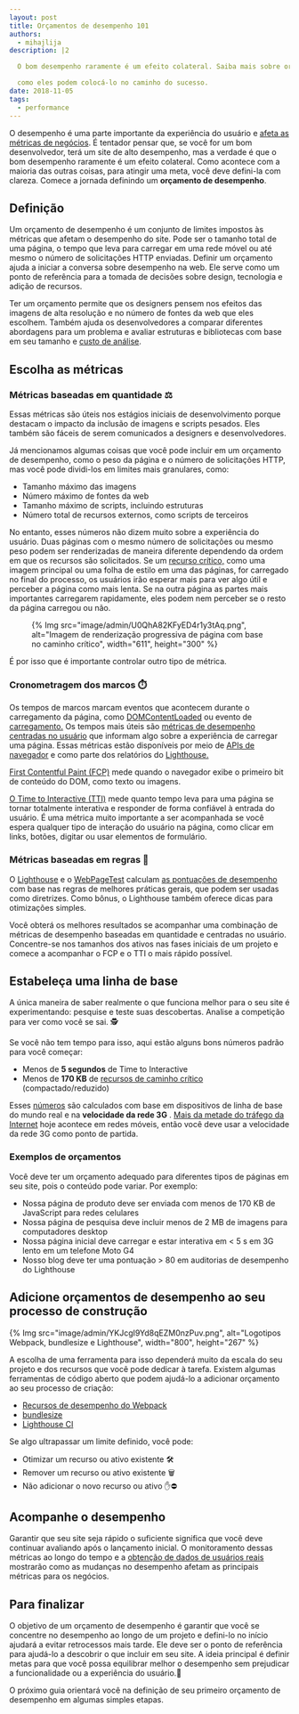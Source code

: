 ```yaml
---
layout: post
title: Orçamentos de desempenho 101
authors:
  - mihajlija
description: |2

  O bom desempenho raramente é um efeito colateral. Saiba mais sobre orçamentos de desempenho e

  como eles podem colocá-lo no caminho do sucesso.
date: 2018-11-05
tags:
  - performance
---
```


O desempenho é uma parte importante da experiência do usuário e [afeta as métricas de negócios](https://wpostats.com/). É tentador pensar que, se você for um bom desenvolvedor, terá um site de alto desempenho, mas a verdade é que o bom desempenho raramente é um efeito colateral. Como acontece com a maioria das outras coisas, para atingir uma meta, você deve defini-la com clareza. Comece a jornada definindo um **orçamento de desempenho**.

## Definição

Um orçamento de desempenho é um conjunto de limites impostos às métricas que afetam o desempenho do site. Pode ser o tamanho total de uma página, o tempo que leva para carregar em uma rede móvel ou até mesmo o número de solicitações HTTP enviadas. Definir um orçamento ajuda a iniciar a conversa sobre desempenho na web. Ele serve como um ponto de referência para a tomada de decisões sobre design, tecnologia e adição de recursos.

Ter um orçamento permite que os designers pensem nos efeitos das imagens de alta resolução e no número de fontes da web que eles escolhem. Também ajuda os desenvolvedores a comparar diferentes abordagens para um problema e avaliar estruturas e bibliotecas com base em seu tamanho e [custo de análise](https://medium.com/@addyosmani/the-cost-of-javascript-in-2018-7d8950fbb5d4).

## Escolha as métricas

### Métricas baseadas em quantidade ⚖️

Essas métricas são úteis nos estágios iniciais de desenvolvimento porque destacam o impacto da inclusão de imagens e scripts pesados. Eles também são fáceis de serem comunicados a designers e desenvolvedores.

Já mencionamos algumas coisas que você pode incluir em um orçamento de desempenho, como o peso da página e o número de solicitações HTTP, mas você pode dividi-los em limites mais granulares, como:

- Tamanho máximo das imagens
- Número máximo de fontes da web
- Tamanho máximo de scripts, incluindo estruturas
- Número total de recursos externos, como scripts de terceiros

No entanto, esses números não dizem muito sobre a experiência do usuário. Duas páginas com o mesmo número de solicitações ou mesmo peso podem ser renderizadas de maneira diferente dependendo da ordem em que os recursos são solicitados. Se um [recurso crítico,](https://developers.google.com/web/fundamentals/performance/critical-rendering-path/) como uma imagem principal ou uma folha de estilo em uma das páginas, for carregado no final do processo, os usuários irão esperar mais para ver algo útil e perceber a página como mais lenta. Se na outra página as partes mais importantes carregarem rapidamente, eles podem nem perceber se o resto da página carregou ou não.

<figure class="w-figure">{% Img src="image/admin/U0QhA82KFyED4r1y3tAq.png", alt="Imagem de renderização progressiva de página com base no caminho crítico", width="611", height="300" %}</figure>

É por isso que é importante controlar outro tipo de métrica.

### Cronometragem dos marcos ⏱️

Os tempos de marcos marcam eventos que acontecem durante o carregamento da página, como [DOMContentLoaded](https://developer.mozilla.org/docs/Web/Events/DOMContentLoaded) ou evento de [carregamento.](https://developer.mozilla.org/docs/Web/Events/load) Os tempos mais úteis são [métricas de desempenho centradas no usuário](https://developers.google.com/web/fundamentals/performance/user-centric-performance-metrics) que informam algo sobre a experiência de carregar uma página. Essas métricas estão disponíveis por meio de [APIs de navegador](https://developers.google.com/web/fundamentals/performance/user-centric-performance-metrics#measuring_these_metrics_on_real_users_devices) e como parte dos relatórios do [Lighthouse.](https://developers.google.com/web/tools/lighthouse/)

[First Contentful Paint (FCP)](/first-contentful-paint) mede quando o navegador exibe o primeiro bit de conteúdo do DOM, como texto ou imagens.

[O Time to Interactive (TTI)](/interactive) mede quanto tempo leva para uma página se tornar totalmente interativa e responder de forma confiável à entrada do usuário. É uma métrica muito importante a ser acompanhada se você espera qualquer tipo de interação do usuário na página, como clicar em links, botões, digitar ou usar elementos de formulário.

### Métricas baseadas em regras 💯

O [Lighthouse](https://developers.google.com/web/tools/lighthouse/) e o [WebPageTest](https://www.webpagetest.org/) calculam [as pontuações de desempenho](https://developers.google.com/web/tools/lighthouse/scoring#perf-scoring) com base nas regras de melhores práticas gerais, que podem ser usadas como diretrizes. Como bônus, o Lighthouse também oferece dicas para otimizações simples.

Você obterá os melhores resultados se acompanhar uma combinação de métricas de desempenho baseadas em quantidade e centradas no usuário. Concentre-se nos tamanhos dos ativos nas fases iniciais de um projeto e comece a acompanhar o FCP e o TTI o mais rápido possível.

## Estabeleça uma linha de base

A única maneira de saber realmente o que funciona melhor para o seu site é experimentando: pesquise e teste suas descobertas. Analise a competição para ver como você se sai. 🕵️

Se você não tem tempo para isso, aqui estão alguns bons números padrão para você começar:

- Menos de **5 segundos** de Time to Interactive
- Menos de **170 KB** de [recursos de caminho crítico](https://developers.google.com/web/fundamentals/performance/critical-rendering-path/) (compactado/reduzido)

Esses [números](https://infrequently.org/2017/10/can-you-afford-it-real-world-web-performance-budgets/) são calculados com base em dispositivos de linha de base do mundo real e na **velocidade da rede 3G** . [Mais da metade do tráfego da Internet](https://www.statista.com/statistics/277125/share-of-website-traffic-coming-from-mobile-devices/) hoje acontece em redes móveis, então você deve usar a velocidade da rede 3G como ponto de partida.

### Exemplos de orçamentos

Você deve ter um orçamento adequado para diferentes tipos de páginas em seu site, pois o conteúdo pode variar. Por exemplo:

- Nossa página de produto deve ser enviada com menos de 170 KB de JavaScript para redes celulares
- Nossa página de pesquisa deve incluir menos de 2 MB de imagens para computadores desktop
- Nossa página inicial deve carregar e estar interativa em &lt; 5 s em 3G lento em um telefone Moto G4
- Nosso blog deve ter uma pontuação &gt; 80 em auditorias de desempenho do Lighthouse

## Adicione orçamentos de desempenho ao seu processo de construção

{% Img src="image/admin/YKJcgI9Yd8qEZM0nzPuv.png", alt="Logotipos Webpack, bundlesize e Lighthouse", width="800", height="267" %}

A escolha de uma ferramenta para isso dependerá muito da escala do seu projeto e dos recursos que você pode dedicar à tarefa. Existem algumas ferramentas de código aberto que podem ajudá-lo a adicionar orçamento ao seu processo de criação:

- [Recursos de desempenho do Webpack](https://webpack.js.org/configuration/performance/)
- [bundlesize](https://github.com/siddharthkp/bundlesize)
- [Lighthouse CI](https://github.com/GoogleChrome/lighthouse-ci)

Se algo ultrapassar um limite definido, você pode:

- Otimizar um recurso ou ativo existente 🛠️
- Remover um recurso ou ativo existente 🗑️
- Não adicionar o novo recurso ou ativo ✋⛔

## Acompanhe o desempenho

Garantir que seu site seja rápido o suficiente significa que você deve continuar avaliando após o lançamento inicial. O monitoramento dessas métricas ao longo do tempo e a [obtenção de dados de usuários reais](https://developers.google.com/web/fundamentals/performance/navigation-and-resource-timing/) mostrarão como as mudanças no desempenho afetam as principais métricas para os negócios.

## Para finalizar

O objetivo de um orçamento de desempenho é garantir que você se concentre no desempenho ao longo de um projeto e defini-lo no início ajudará a evitar retrocessos mais tarde. Ele deve ser o ponto de referência para ajudá-lo a descobrir o que incluir em seu site. A ideia principal é definir metas para que você possa equilibrar melhor o desempenho sem prejudicar a funcionalidade ou a experiência do usuário.🎯

O próximo guia orientará você na definição de seu primeiro orçamento de desempenho em algumas simples etapas.
